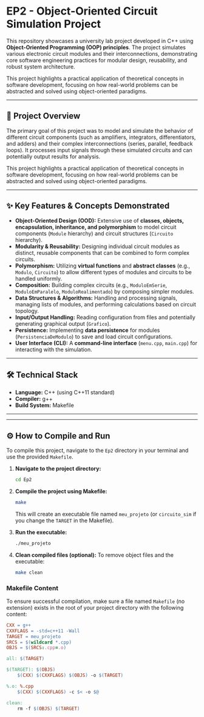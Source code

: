# EP2 - Object-Oriented Circuit Simulation Project

This repository showcases a university lab project developed in C++ using **Object-Oriented Programming (OOP) principles**. The project simulates various electronic circuit modules and their interconnections, demonstrating core software engineering practices for modular design, reusability, and robust system architecture.

This project highlights a practical application of theoretical concepts in software development, focusing on how real-world problems can be abstracted and solved using object-oriented paradigms.

---

## 🚀 Project Overview

The primary goal of this project was to model and simulate the behavior of different circuit components (such as amplifiers, integrators, differentiators, and adders) and their complex interconnections (series, parallel, feedback loops). It processes input signals through these simulated circuits and can potentially output results for analysis.

This project highlights a practical application of theoretical concepts in software development, focusing on how real-world problems can be abstracted and solved using object-oriented paradigms.

---

## ✨ Key Features & Concepts Demonstrated

* **Object-Oriented Design (OOD):** Extensive use of **classes, objects, encapsulation, inheritance, and polymorphism** to model circuit components (`Module` hierarchy) and circuit structures (`Circuito` hierarchy).
* **Modularity & Reusability:** Designing individual circuit modules as distinct, reusable components that can be combined to form complex circuits.
* **Polymorphism:** Utilizing **virtual functions** and **abstract classes** (e.g., `Modulo`, `Circuito`) to allow different types of modules and circuits to be handled uniformly.
* **Composition:** Building complex circuits (e.g., `ModuloEmSerie`, `ModuloEmParalelo`, `ModuloRealimentado`) by composing simpler modules.
* **Data Structures & Algorithms:** Handling and processing signals, managing lists of modules, and performing calculations based on circuit topology.
* **Input/Output Handling:** Reading configuration from files and potentially generating graphical output (`Grafico`).
* **Persistence:** Implementing **data persistence** for modules (`PersistenciaDeModulo`) to save and load circuit configurations.
* **User Interface (CLI):** A **command-line interface** (`menu.cpp`, `main.cpp`) for interacting with the simulation.

---

## 🛠️ Technical Stack

* **Language:** C++ (using C++11 standard)
* **Compiler:** g++
* **Build System:** Makefile

---

---

## ⚙️ How to Compile and Run

To compile this project, navigate to the `Ep2` directory in your terminal and use the provided `Makefile`.

1.  **Navigate to the project directory:**
    ```bash
    cd Ep2
    ```

2.  **Compile the project using Makefile:**
    ```bash
    make
    ```
    This will create an executable file named `meu_projeto` (or `circuito_sim` if you change the `TARGET` in the Makefile).

3.  **Run the executable:**
    ```bash
    ./meu_projeto
    ```

4.  **Clean compiled files (optional):**
    To remove object files and the executable:
    ```bash
    make clean
    ```

### Makefile Content

To ensure successful compilation, make sure a file named `Makefile` (no extension) exists in the root of your project directory with the following content:

```makefile
CXX = g++
CXXFLAGS = -std=c++11 -Wall
TARGET = meu_projeto
SRCS = $(wildcard *.cpp)
OBJS = $(SRCS:.cpp=.o)

all: $(TARGET)

$(TARGET): $(OBJS)
	$(CXX) $(CXXFLAGS) $(OBJS) -o $(TARGET)

%.o: %.cpp
	$(CXX) $(CXXFLAGS) -c $< -o $@

clean:
	rm -f $(OBJS) $(TARGET)
